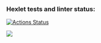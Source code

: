 ### Hexlet tests and linter status:
[![Actions Status](https://github.com/StanislavKls/php-project-lvl2/workflows/hexlet-check/badge.svg)](https://github.com/StanislavKls/php-project-lvl2/actions)

<a href="https://codeclimate.com/github/StanislavKls/php-project-lvl2/maintainability"><img src="https://api.codeclimate.com/v1/badges/de4ea06f12a665b9fdf0/maintainability" /></a>
